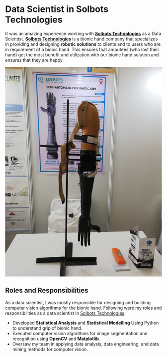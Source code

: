 # Data Scientist in Solbots Technologies

It was an amazing experience working with [__Solbots Technologies__](https://www.solbots.in/) as a Data Scientist. [__Solbots Technologies__](https://www.solbots.in/) is a bionic hand company that specializes in providing and designing __robotic solutions__ to clients and to users who are in requirement of a bionic hand. This ensures that amputees (who lost their hand) get the most benefit and utilization with our bionic hand solution and ensures that they are happy. 

<img src = "https://github.com/suhasmaddali/Data-Scientist-Solbots-Roles-and-Responsibilities/blob/main/images/Solbots%20bionic%20hand%20image.jpg" />

## Roles and Responsibilities

As a data scientist, I was mostly responsible for designing and building computer vision algorithms for the bionic hand. Following were my roles and responsibilities as a data scientist in [Solbots Technologies](https://www.solbots.in/). 

* Developed __Statistical Analysis__ and __Statistical Modelling__ Using Python to understand grip of bionic hand. 
* Executed computer vision algorithms for image segmentation and recognition using __OpenCV__ and __Matplotlib__.
* Oversaw my team in applying data analysis, data engineering, and data mining methods for computer vision. 
